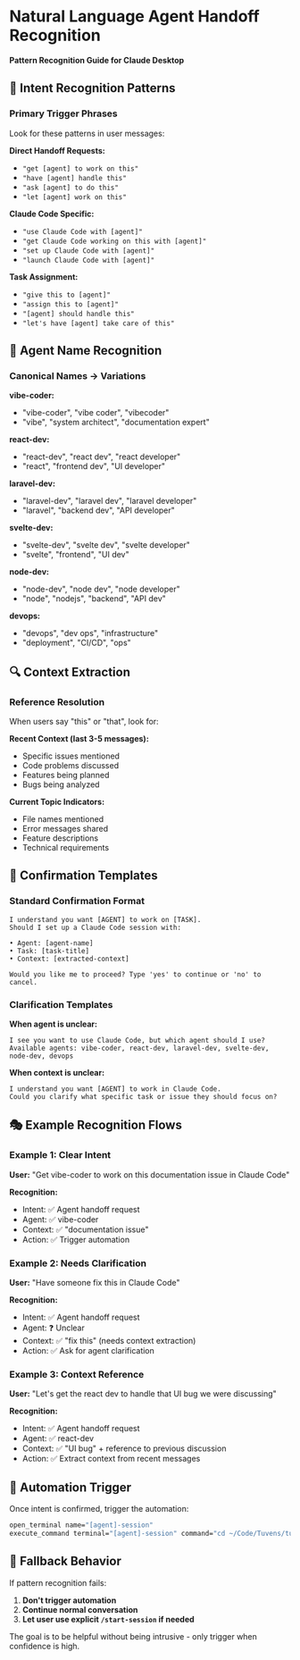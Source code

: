 # Natural Language Agent Handoff Recognition

**Pattern Recognition Guide for Claude Desktop**

## 🎯 Intent Recognition Patterns

### Primary Trigger Phrases
Look for these patterns in user messages:

**Direct Handoff Requests:**
- `"get [agent] to work on this"`
- `"have [agent] handle this"`  
- `"ask [agent] to do this"`
- `"let [agent] work on this"`

**Claude Code Specific:**
- `"use Claude Code with [agent]"`
- `"get Claude Code working on this with [agent]"`
- `"set up Claude Code with [agent]"`
- `"launch Claude Code with [agent]"`

**Task Assignment:**
- `"give this to [agent]"`
- `"assign this to [agent]"`
- `"[agent] should handle this"`
- `"let's have [agent] take care of this"`

## 👥 Agent Name Recognition

### Canonical Names → Variations
**vibe-coder:**
- "vibe-coder", "vibe coder", "vibecoder"
- "vibe", "system architect", "documentation expert"

**react-dev:**
- "react-dev", "react dev", "react developer"
- "react", "frontend dev", "UI developer"

**laravel-dev:**  
- "laravel-dev", "laravel dev", "laravel developer"
- "laravel", "backend dev", "API developer"

**svelte-dev:**
- "svelte-dev", "svelte dev", "svelte developer"
- "svelte", "frontend", "UI dev"

**node-dev:**
- "node-dev", "node dev", "node developer"  
- "node", "nodejs", "backend", "API dev"

**devops:**
- "devops", "dev ops", "infrastructure"
- "deployment", "CI/CD", "ops"

## 🔍 Context Extraction

### Reference Resolution
When users say "this" or "that", look for:

**Recent Context (last 3-5 messages):**
- Specific issues mentioned
- Code problems discussed
- Features being planned
- Bugs being analyzed

**Current Topic Indicators:**
- File names mentioned
- Error messages shared
- Feature descriptions
- Technical requirements

## 💬 Confirmation Templates

### Standard Confirmation Format
```
I understand you want [AGENT] to work on [TASK].
Should I set up a Claude Code session with:

• Agent: [agent-name]
• Task: [task-title]
• Context: [extracted-context]

Would you like me to proceed? Type 'yes' to continue or 'no' to cancel.
```

### Clarification Templates
**When agent is unclear:**
```
I see you want to use Claude Code, but which agent should I use?
Available agents: vibe-coder, react-dev, laravel-dev, svelte-dev, node-dev, devops
```

**When context is unclear:**
```
I understand you want [AGENT] to work in Claude Code.
Could you clarify what specific task or issue they should focus on?
```

## 🎭 Example Recognition Flows

### Example 1: Clear Intent
**User:** "Get vibe-coder to work on this documentation issue in Claude Code"

**Recognition:**
- Intent: ✅ Agent handoff request
- Agent: ✅ vibe-coder  
- Context: ✅ "documentation issue"
- Action: ✅ Trigger automation

### Example 2: Needs Clarification
**User:** "Have someone fix this in Claude Code"

**Recognition:**
- Intent: ✅ Agent handoff request
- Agent: ❓ Unclear
- Context: ✅ "fix this" (needs context extraction)
- Action: ✅ Ask for agent clarification

### Example 3: Context Reference
**User:** "Let's get the react dev to handle that UI bug we were discussing"

**Recognition:**
- Intent: ✅ Agent handoff request
- Agent: ✅ react-dev
- Context: ✅ "UI bug" + reference to previous discussion
- Action: ✅ Extract context from recent messages

## 🚀 Automation Trigger

Once intent is confirmed, trigger the automation:
```bash
open_terminal name="[agent]-session"
execute_command terminal="[agent]-session" command="cd ~/Code/Tuvens/tuvens-docs && ./start-session [agent] \"[task-title]\" \"[context-description]\""
```

## 🔄 Fallback Behavior

If pattern recognition fails:
1. **Don't trigger automation**
2. **Continue normal conversation**
3. **Let user use explicit `/start-session` if needed**

The goal is to be helpful without being intrusive - only trigger when confidence is high.